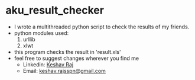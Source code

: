 # aku_result_checker
* I wrote a multithreaded python script to check the results of my friends. 
* python modules used: 
  1. urllib 
  1. xlwt
* this program checks the result in 'result.xls'
* feel free to suggest changes wherever you find me
  * Linkedin: [Keshav Raj](https://www.linkedin.com/in/k-e-s-h-a-v)
  * Email: keshav.rajsspn@gmail.com
